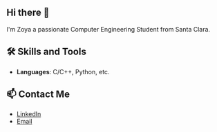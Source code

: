 ## Hi there 👋
I'm Zoya a passionate Computer Engineering Student from Santa Clara.

## 🛠️ Skills and Tools
- **Languages**: C/C++, Python, etc.

## 📫 Contact Me
- [LinkedIn](https://www.linkedin.com/in/zoya-shamak/)
- [Email](mailto:zoyashamak@gmail.com)

<!--
**ZoyaS/ZoyaS** is a ✨ _special_ ✨ repository because its `README.md` (this file) appears on your GitHub profile.
Here are some ideas to get you started:

- 🔭 I’m currently working on ...
- 🌱 I’m currently learning ...
- 👯 I’m looking to collaborate on ...
- 🤔 I’m looking for help with ...
- 💬 Ask me about ...
- 📫 How to reach me: ...
- 😄 Pronouns: ...
- ⚡ Fun fact: ...
-->
